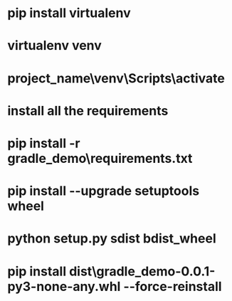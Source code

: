 # pip install virtualenv
# virtualenv venv
# project_name\venv\Scripts\activate

# install all the requirements
# pip install -r gradle_demo\requirements.txt

# pip install --upgrade setuptools wheel
# python setup.py sdist bdist_wheel
# pip install dist\gradle_demo-0.0.1-py3-none-any.whl --force-reinstall

